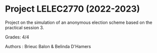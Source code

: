 # Project LELEC2770 (2022-2023)

Project on the simulation of an anonymous election scheme based on the practical session 3.

Grades: 4/4

Authors :
Brieuc Balon & Belinda D'Hamers 

